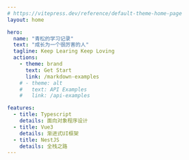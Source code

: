 ```yaml
---
# https://vitepress.dev/reference/default-theme-home-page
layout: home

hero:
  name: "青松的学习记录"
  text: "成长为一个很厉害的人"
  tagline: Keep Learing Keep Loving
  actions:
    - theme: brand
      text: Get Start
      link: /markdown-examples
    # - theme: alt
    #   text: API Examples
    #   link: /api-examples

features:
  - title: Typescript
    details: 面向对象程序设计
  - title: Vue3
    details: 渐进式UI框架
  - title: NestJS
    details: 全栈之路
---
```

